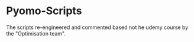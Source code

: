 # Pyomo-Scripts
The scripts re-engineered and commented based not he udemy course by the "Optimisation team".
